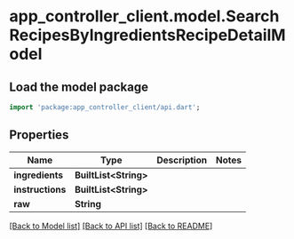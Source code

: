# app_controller_client.model.SearchRecipesByIngredientsRecipeDetailModel

## Load the model package
```dart
import 'package:app_controller_client/api.dart';
```

## Properties
Name | Type | Description | Notes
------------ | ------------- | ------------- | -------------
**ingredients** | **BuiltList&lt;String&gt;** |  | 
**instructions** | **BuiltList&lt;String&gt;** |  | 
**raw** | **String** |  | 

[[Back to Model list]](../README.md#documentation-for-models) [[Back to API list]](../README.md#documentation-for-api-endpoints) [[Back to README]](../README.md)


